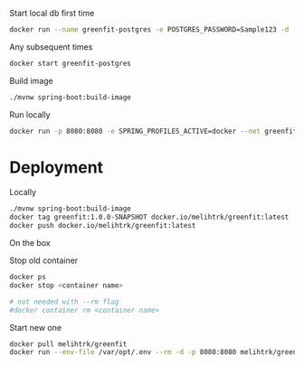 Start local db first time

```bash
docker run --name greenfit-postgres -e POSTGRES_PASSWORD=Sample123 -d -p 5432:5432 postgres
```

Any subsequent times
```bash
docker start greenfit-postgres
```


Build image
```bash
./mvnw spring-boot:build-image
```

Run locally

```bash
docker run -p 8080:8080 -e SPRING_PROFILES_ACTIVE=docker --net greenfit greenfit:0.0.1-SNAPSHOT
```

# Deployment
Locally
```bash
./mvnw spring-boot:build-image
docker tag greenfit:1.0.0-SNAPSHOT docker.io/melihtrk/greenfit:latest
docker push docker.io/melihtrk/greenfit:latest
```

On the box

Stop old container 
```bash
docker ps
docker stop <container name>

# not needed with --rm flag
#docker container rm <container name>
```
Start new one
```bash
docker pull melihtrk/greenfit
docker run --env-file /var/opt/.env --rm -d -p 8080:8080 melihtrk/greenfit
```
